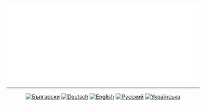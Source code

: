 <a href="//github.com/MaksymStoianov/EventEmitter">
  <img src="docs/assets/images/banner-1.svg" width="800" height="200">
</a>

<hr>

<div id="locales" align="center">
  <a href="docs/bg/README.md"><img src="https://img.shields.io/badge/BG-grey?style=flat" alt="Български"></a>
  <a href="docs/de/README.md"><img src="https://img.shields.io/badge/DE-grey?style=flat" alt="Deutsch"></a>
  <a href="docs/en/README.md"><img src="https://img.shields.io/badge/EN-grey?style=flat" alt="English"></a>
  <a href="docs/ru/README.md"><img src="https://img.shields.io/badge/RU-grey?style=flat" alt="Русский"></a>
  <a href="docs/uk/README.md"><img src="https://img.shields.io/badge/UK-grey?style=flat" alt="Українська"></a>
</div>
